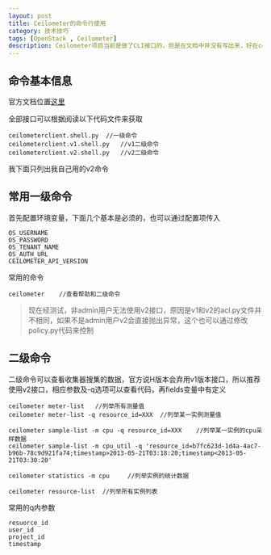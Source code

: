```yaml
---
layout: post
title: Ceilometer的命令行使用
category: 技术技巧
tags: [OpenStack , Ceilometer]
description: Ceilometer项目当前是做了CLI接口的，但是在文档中并没有写出来，好在ceilometerclient并不是很复杂，读一读代码就可以了解具体的使用方式了
---
```

## 命令基本信息

官方文档位置[这里](http://docs.openstack.org/developer/ceilometer/)

全部接口可以根据阅读以下代码文件来获取
    
    ceilometerclient.shell.py  //一级命令
    ceilometerclient.v1.shell.py   //v1二级命令
    ceilometerclient.v2.shell.py   //v2二级命令

我下面只列出我自己用的v2命令

## 常用一级命令
  
首先配置环境变量，下面几个基本是必须的，也可以通过配置项传入
    
    OS_USERNAME
    OS_PASSWORD
    OS_TENANT_NAME
    OS_AUTH_URL
    CEILOMETER_API_VERSION  

常用的命令

    ceilometer    //查看帮助和二级命令

> 现在经测试，非admin用户无法使用v2接口，原因是v1和v2的acl.py文件并不相同，如果不是admin用户v2会直接抛出异常，这个也可以通过修改policy.py代码来控制

## 二级命令

二级命令可以查看收集器搜集的数据，官方说H版本会弃用v1版本接口，所以推荐使用v2接口，相应参数及-q选项可以查看代码，再fields变量中有定义

    ceilometer meter-list   //列举所有测量值
    ceilometer meter-list -q resource_id=XXX  //列举某一实例测量值

    ceilometer sample-list -m cpu -q resource_id=XXX    //列举某一实例的cpu采样数据
    ceilometer sample-list -m cpu_util -q 'resource_id=b7fc623d-1d4a-4ac7-b96b-78c9d921fa74;timestamp>2013-05-21T03:18:20;timestamp<2013-05-21T03:30:20'

    ceilometer statistics -m cpu     //列举实例的统计数据
  
    ceilometer resource-list  //列举所有实例列表

常用的q内参数

    resuorce_id 
    user_id
    project_id
    timestamp
    


